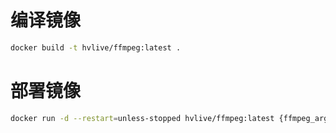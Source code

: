 # 编译镜像

```sh
docker build -t hvlive/ffmpeg:latest .
```

# 部署镜像

```sh
docker run -d --restart=unless-stopped hvlive/ffmpeg:latest {ffmpeg_args}
```
